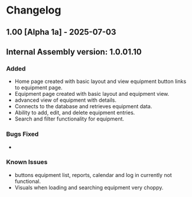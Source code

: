 # Changelog

## 1.00 [Alpha 1a] - 2025-07-03 
## Internal Assembly version: 1.0.01.10

### Added
- Home page created with basic layout and view equipment button links to equipment page.
- Equipment page created with basic layout and equipment view.
- advanced view of equipment with details.
- Connects to the database and retrieves equipment data.
- Ability to add, edit, and delete equipment entries.
- Search and filter functionality for equipment.

### Bugs Fixed
-

### Known Issues
- buttons equipment list, reports, calendar and log in currently not functional.
- Visuals when loading and searching equipment very choppy.